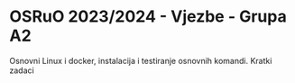 <h1>OSRuO 2023/2024 - Vjezbe - Grupa A2</h1>
Osnovni Linux i docker, instalacija i testiranje osnovnih komandi.
Kratki zadaci
